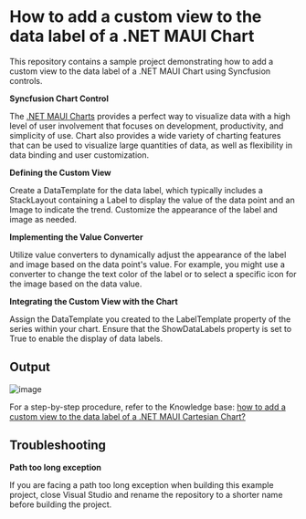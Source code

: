 # How to add a custom view to the data label of a .NET MAUI Chart

This repository contains a sample project demonstrating how to add a custom view to the data label of a .NET MAUI Chart using Syncfusion controls.

**Syncfusion Chart Control**

The [.NET MAUI Charts](https://www.syncfusion.com/maui-controls/maui-cartesian-charts) provides a perfect way to visualize data with a high level of user involvement that focuses on development, productivity, and simplicity of use. Chart also provides a wide variety of charting features that can be used to visualize large quantities of data, as well as flexibility in data binding and user customization.

**Defining the Custom View**

Create a DataTemplate for the data label, which typically includes a StackLayout containing a Label to display the value of the data point and an Image to indicate the trend. Customize the appearance of the label and image as needed.

**Implementing the Value Converter**

Utilize value converters to dynamically adjust the appearance of the label and image based on the data point's value. For example, you might use a converter to change the text color of the label or to select a specific icon for the image based on the data value.

**Integrating the Custom View with the Chart**

Assign the DataTemplate you created to the LabelTemplate property of the series within your chart. Ensure that the ShowDataLabels property is set to True to enable the display of data labels.

## Output

![image](https://github.com/SyncfusionExamples/How-to-add-a-custom-view-to-the-data-label-of-a-.NET-MAUI-Chart/assets/113962276/d4f7b597-bc73-4e93-8dc3-9e34d724ff10)

For a step-by-step procedure, refer to the Knowledge base: [how to add a custom view to the data label of a .NET MAUI Cartesian Chart?](#)

## Troubleshooting

**Path too long exception**

If you are facing a path too long exception when building this example project, close Visual Studio and rename the repository to a shorter name before building the project.


